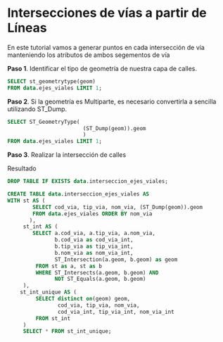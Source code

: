 # Intersecciones de vías a partir de Líneas

En este tutorial vamos a generar puntos en cada intersección de vía manteniendo los atributos de ambos segementos de vía

**Paso 1**. Identificar el tipo de geometría de nuestra capa de calles.
```sql
SELECT st_geometrytype(geom) 
FROM data.ejes_viales LIMIT 1;
```

**Paso 2**. Si la geometría es Multiparte, es necesario convertirla a sencilla utilizando ST_Dump.

```sql
SELECT ST_GeometryType(
                        (ST_Dump(geom)).geom
                        )
FROM data.ejes_viales LIMIT 1;
```

**Paso 3**. Realizar la intersección de calles

Resultado

```sql
DROP TABLE IF EXISTS data.interseccion_ejes_viales;

CREATE TABLE data.interseccion_ejes_viales AS
WITH st AS (
        SELECT cod_via, tip_via, nom_via, (ST_Dump(geom)).geom
        FROM data.ejes_viales ORDER BY nom_via
       ),
     st_int AS (
        SELECT a.cod_via, a.tip_via, a.nom_via,
               b.cod_via as cod_via_int,
               b.tip_via as tip_via_int,
               b.nom_via as nom_via_int,
               ST_Intersection(a.geom, b.geom) as geom
         FROM st as a, st as b
         WHERE ST_Intersects(a.geom, b.geom) AND
               NOT ST_Equals(a.geom, b.geom)
     ),
    st_int_unique AS (
         SELECT distinct on(geom) geom,
                cod_via, tip_via, nom_via,
                cod_via_int, tip_via_int, nom_via_int
         FROM st_int
     )
     SELECT * FROM st_int_unique;
```

